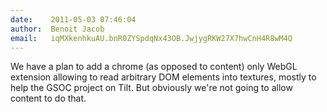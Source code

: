 ```yaml
---
date:    2011-05-03 07:46:04
author:  Benoit Jacob
email:   iqMXkenhkuAU.bnR0ZYSpdqNx43OB.JwjygRKW27X7hwCnH4R8wM4Q
---
```


We have a plan to add a chrome (as opposed to content) only WebGL
extension allowing to read arbitrary DOM elements into textures,
mostly to help the GSOC project on Tilt. But obviously we're not going
to allow content to do that.
